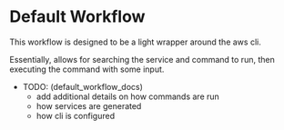 # Default Workflow

This workflow is designed to be a light wrapper around the aws cli.

Essentially, allows for searching the service and command to run,
then executing the command with some input.

- TODO: (default_workflow_docs)
  - add additional details on how commands are run
  - how services are generated
  - how cli is configured

